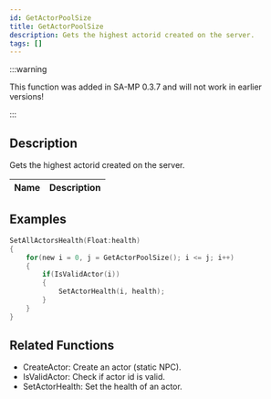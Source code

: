 ```yaml
---
id: GetActorPoolSize
title: GetActorPoolSize
description: Gets the highest actorid created on the server.
tags: []
---
```


:::warning

This function was added in SA-MP 0.3.7 and will not work in earlier versions!

:::

## Description

Gets the highest actorid created on the server.

| Name | Description |
| ---- | ----------- |


## Examples

```c
SetAllActorsHealth(Float:health)
{
    for(new i = 0, j = GetActorPoolSize(); i <= j; i++)
    {
        if(IsValidActor(i))
        {
            SetActorHealth(i, health);
        }
    }
}
```

## Related Functions

- CreateActor: Create an actor (static NPC).
- IsValidActor: Check if actor id is valid.
- SetActorHealth: Set the health of an actor.

